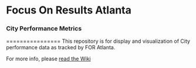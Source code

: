 # Focus On Results Atlanta
### City Performance Metrics
================
This repository is for display and visualization of City performance data as tracked by FOR Atlanta. 

For more info, please [read the Wiki](https://github.com/foratlanta/performance/wiki)
